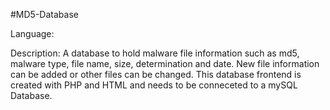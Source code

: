 #MD5-Database

Language:

Description: A database to hold malware file information such as md5, malware type, file name, size, determination and date. New file information can be added or other files can be changed. This database frontend is created with PHP and HTML and needs to be conneceted to a mySQL Database.
